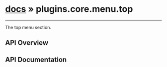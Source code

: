 # [docs](index.md) » plugins.core.menu.top
---

The top menu section.

## API Overview

## API Documentation

